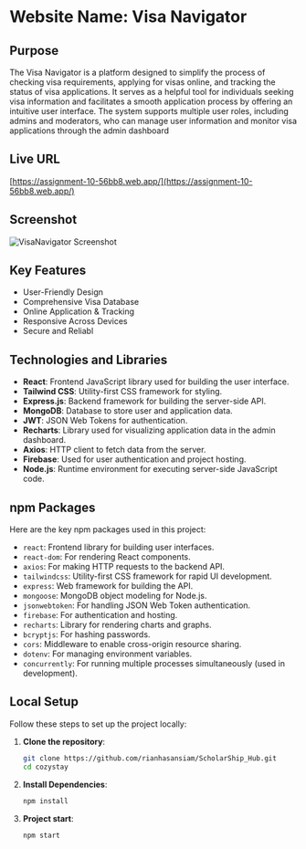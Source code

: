 
# Website Name: Visa Navigator

## Purpose

The Visa Navigator is a platform designed to simplify the process of checking visa requirements, applying for visas online, and tracking the status of visa applications. It serves as a helpful tool for individuals seeking visa information and facilitates a smooth application process by offering an intuitive user interface. The system supports multiple user roles, including admins and moderators, who can manage user information and monitor visa applications through the admin dashboard

## Live URL

[https://assignment-10-56bb8.web.app/](https://assignment-10-56bb8.web.app/)




## Screenshot
![VisaNavigator Screenshot](https://rianhasansiam-64bc5.web.app/assets/visanavigator-BlOp6cQi.png)

## Key Features
- User-Friendly Design
- Comprehensive Visa Database
- Online Application & Tracking
- Responsive Across Devices
- Secure and Reliabl


  
## Technologies and Libraries

- **React**: Frontend JavaScript library used for building the user interface.
- **Tailwind CSS**: Utility-first CSS framework for styling.
- **Express.js**: Backend framework for building the server-side API.
- **MongoDB**: Database to store user and application data.
- **JWT**: JSON Web Tokens for authentication.
- **Recharts**: Library used for visualizing application data in the admin dashboard.
- **Axios**: HTTP client to fetch data from the server.
- **Firebase**: Used for user authentication and project hosting.
- **Node.js**: Runtime environment for executing server-side JavaScript code.



## npm Packages

Here are the key npm packages used in this project:

- `react`: Frontend library for building user interfaces.
- `react-dom`: For rendering React components.
- `axios`: For making HTTP requests to the backend API.
- `tailwindcss`: Utility-first CSS framework for rapid UI development.
- `express`: Web framework for building the API.
- `mongoose`: MongoDB object modeling for Node.js.
- `jsonwebtoken`: For handling JSON Web Token authentication.
- `firebase`: For authentication and hosting.
- `recharts`: Library for rendering charts and graphs.
- `bcryptjs`: For hashing passwords.
- `cors`: Middleware to enable cross-origin resource sharing.
- `dotenv`: For managing environment variables.
- `concurrently`: For running multiple processes simultaneously (used in development).
  

  
## Local Setup

Follow these steps to set up the project locally:

1. **Clone the repository**:
   ```bash
   git clone https://github.com/rianhasansiam/ScholarShip_Hub.git
   cd cozystay  
   ```


2. **Install Dependencies**:
   ```bash
   npm install
   ```


3. **Project start**:
   ```bash
   npm start
   ```


